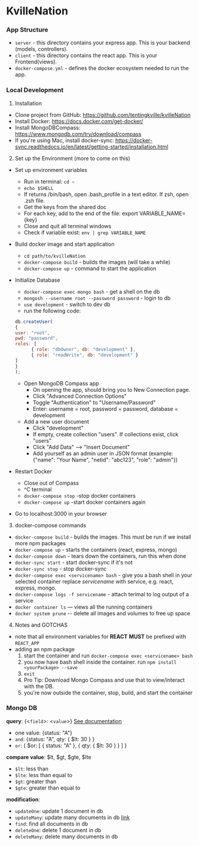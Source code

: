 # KvilleNation


### App Structure
* `server` - this directory contains your express app. This is your backend (models, controllers).
* `client` - this directory contains the react app. This is your Frontend(views).
* `docker-compose.yml` - defines the docker ecosystem needed to run the app. 
  

### Local Development
1. Installation
  * Clone project from GitHub: https://github.com/tentingkville/kvilleNation
  * Install Docker: https://docs.docker.com/get-docker/
  * Install MongoDBCompass: https://www.mongodb.com/try/download/compass
  * If you're using Mac, install docker-sync: https://docker-sync.readthedocs.io/en/latest/getting-started/installation.html
  
2. Set up the Environment (more to come on this)
  * Set up environment variables
    * Run in terminal: `cd ~`
    * `echo $SHELL`
    * If returns /bin/bash, open .bash_profile in a text editor. If zsh, open .zsh file.
    * Get the keys from the shared doc
    * For each key, add to the end of the file:
        export VARIABLE_NAME={key}
    * Close and quit all terminal windows
    * Check if variable exist: `env | grep VARIABLE_NAME`

  * Build docker image and start application
    * `cd path/to/kvilleNation`
    * `docker-compose build` - builds the images (will take a while)
    * `docker-compose up` - command to start the application

  * Initialize Database
    * `docker-compose exec mongo bash` - get a shell on the db
    * `mongosh --username root --password password` - login to db
    * `use development` - switch to dev db
    *  run the following code:
      ```javascript
      db.createUser(
      {
      user: "root",
      pwd: "password",
      roles: [
            { role: "dbOwner", db: "development" },
            { role: "readWrite", db: "development" }
      ]
      }
      );
      ```
    * Open MongoDB Compass app
      * On opening the app, should bring you to New Connection page.
      * Click "Advanced Connection Options"
      * Toggle "Authentication" to "Username/Password"
      * Enter: username = root, password = password, database = development
    * Add a new user document
      * Click "development"
      * If empty, create collection "users". If collections exist, click "users"
      * Click "Add Data" --> "Insert Document"
      * Add yourself as an admin user in JSON format (example: {"name": "Your Name", "netid": "abc123", "role": "admin"})
    
  * Restart Docker 
    * Close out of Compass
    * ^C terminal
    * `docker-compose stop` -stop docker containers
    * `docker-compose up` -start docker containers again

  * Go to localhost:3000 in your browser

3. docker-compose commands
  * `docker-compose build` - builds the images. This must be run if we install more npm packages
  * `docker-compose up` - starts the containers (react, express, mongo)
  * `docker-compose down` - tears down  the containers, run this when done
  * `docker-sync start` - start docker-sync if it's not
  * `docker-sync stop` - stop docker-sync
  * `docker-compose exec <servicename> bash` - give you a bash shell in your selected container replace *servicename* with service, e.g. react, express, mongo. 
  * `docker-compose logs -f servicename` - attach terimal to log output of a service
  * `docker container ls` — views all the running containers
  * `docker system prune` -- delete all images and volumes to free up space

4. Notes and GOTCHAS
  * note that all environment variables for **REACT** **MUST** be prefixed with `REACT_APP`
  * adding an npm package
    1. start the container and run `docker-compose exec <servicename> bash`
    2. you now have bash shell inside the container. run `npm install <yourPackage> --save`
    3. `exit`
    4. Pro Tip: Download Mongo Compass and use that to view/interact with the DB. 
    5. you're now outside the container, stop, build, and start the container 

### Mongo DB
**query**: {<`field`>: <`value`>} [See documentation](https://docs.mongodb.com/manual/tutorial/query-documents/)
   - one value: {status: "A"}
   - `and`: {status: "A", qty: { $lt: 30 } }
   - `or`: { $or: [ { status: "A" }, { qty: { $lt: 30 } } ] }
  
**compare value**: $lt, $gt, $gte, $lte
   - `$lt`: less than
   - `$lte`: less than equal to
   - `$gt`: greater than
   - `$gte`: greater than equal to

**modification**: 
  - `updateOne`: update 1 document in db
  - `updateMany`: update many documents in db [link](https://docs.mongodb.com/manual/reference/method/db.collection.updateMany/)
  - `find`: find all documents in db
  - `deleteOne`: delete 1 document in db
  - `deleteMany`: delete many documents in db
